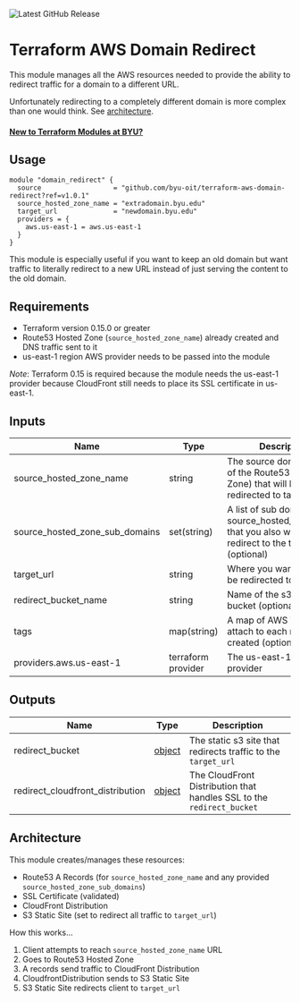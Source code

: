 ![Latest GitHub Release](https://img.shields.io/github/v/release/byu-oit/terraform-aws-domain-redirect?sort=semver)

# Terraform AWS Domain Redirect
This module manages all the AWS resources needed to provide the ability to redirect traffic for a domain to a different URL.

Unfortunately redirecting to a completely different domain is more complex than one would think.
See [architecture](#architecture).

#### [New to Terraform Modules at BYU?](https://github.com/byu-oit/terraform-documentation)

## Usage
```hcl
module "domain_redirect" {
  source                  = "github.com/byu-oit/terraform-aws-domain-redirect?ref=v1.0.1"
  source_hosted_zone_name = "extradomain.byu.edu"
  target_url              = "newdomain.byu.edu"
  providers = {
    aws.us-east-1 = aws.us-east-1
  }
}
```

This module is especially useful if you want to keep an old domain but want traffic to literally redirect to a new URL instead of just serving the content to the old domain.

## Requirements
* Terraform version 0.15.0 or greater
* Route53 Hosted Zone (`source_hosted_zone_name`) already created and DNS traffic sent to it
* us-east-1 region AWS provider needs to be passed into the module

*Note*: Terraform 0.15 is required because the module needs the us-east-1 provider because CloudFront still needs to place its SSL certificate in us-east-1.

## Inputs
| Name | Type  | Description | Default |
| --- | --- | --- | --- |
| source_hosted_zone_name | string | The source domain (name of the Route53 Hosted Zone) that will be redirected to target_url | |
| source_hosted_zone_sub_domains | set(string) | A list of sub domains in the source_hosted_zone_name that you also want to redirect to the target_url (optional) | [] |
| target_url | string | Where you want traffic to be redirected to | |
| redirect_bucket_name | string | Name of the s3 redirect bucket (optional) | <source_hosted_zone_name>-redirect|
| tags | map(string) | A map of AWS Tags to attach to each resource created (optional) | {} |
| providers.aws.us-east-1 | terraform provider | The us-east-1 AWS provider | |

## Outputs
| Name | Type | Description |
| ---  | ---  | --- |
| redirect_bucket | [object](https://registry.terraform.io/providers/hashicorp/aws/latest/docs/resources/s3_bucket#attributes-reference) | The static s3 site that redirects traffic to the `target_url` |
| redirect_cloudfront_distribution | [object](https://registry.terraform.io/providers/hashicorp/aws/latest/docs/resources/cloudfront_distribution#attributes-reference) | The CloudFront Distribution that handles SSL to the `redirect_bucket` |

## Architecture

This module creates/manages these resources:

* Route53 A Records (for `source_hosted_zone_name` and any provided `source_hosted_zone_sub_domains`)
* SSL Certificate (validated)
* CloudFront Distribution
* S3 Static Site (set to redirect all traffic to `target_url`)


How this works...

1. Client attempts to reach `source_hosted_zone_name` URL
2. Goes to Route53 Hosted Zone
3. A records send traffic to CloudFront Distribution
4. CloudfrontDistribution sends to S3 Static Site
5. S3 Static Site redirects client to `target_url`

